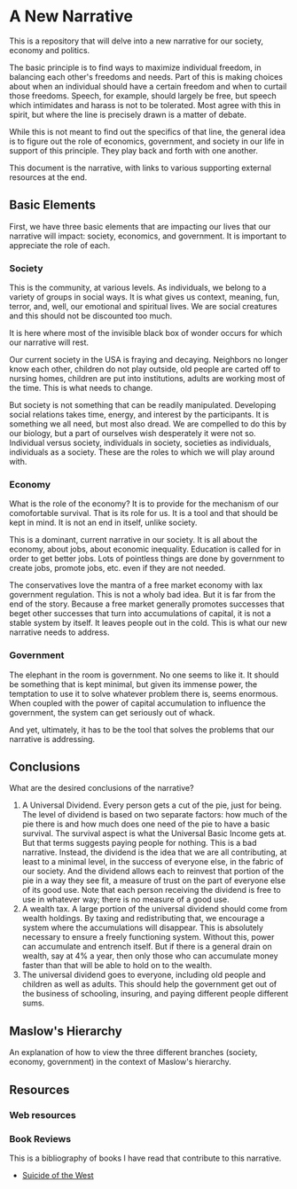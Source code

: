 # A New Narrative

This is a repository that will delve into a new narrative for our society, economy and politics. 

The basic principle is to find ways to maximize individual freedom, in balancing each other's freedoms and needs. Part of this is making choices about when an individual should have a certain freedom and when to curtail those freedoms. Speech, for example, should largely be free, but speech which intimidates and harass is not to be tolerated. Most agree with this in spirit, but where the line is precisely drawn is a matter of debate. 

While this is not meant to find out the specifics of that line, the general idea is to figure out the role of economics, government, and society in our life in support of this principle. They play back and forth with one another. 

This document is the narrative, with links to various supporting external resources at the end. 

## Basic Elements 

First, we have three basic elements that are impacting our lives that our narrative will impact: society, economics, and government. It is important to appreciate the role of each. 

### Society

This is the community, at various levels. As individuals, we belong to a variety of groups in social ways. It is what gives us context, meaning, fun, terror, and, well, our emotional and spiritual lives. We are social creatures and this should not be discounted too much. 

It is here where most of the invisible black box of wonder occurs for which our narrative will rest. 

Our current society in the USA is fraying and decaying. Neighbors no longer know each other, children do not play outside, old people are carted off to nursing homes, children are put into institutions, adults are working most of the time. This is what needs to change. 

But society is not something that can be readily manipulated. Developing social relations takes time, energy, and interest by the participants. It is something we all need, but most also dread. We are compelled to do this by our biology, but a part of ourselves wish desperately it were not so. Individual versus society, individuals in society, societies as individuals, individuals as a society. These are the roles to which we will play around with. 

### Economy

What is the role of the economy? It is to provide for the mechanism of our comofortable survival. That is its role for us. It is a tool and that should be kept in mind. It is not an end in itself, unlike society. 

This is a dominant, current narrative in our society. It is all about the economy, about jobs, about economic inequality. Education is called for in order to get better jobs. Lots of pointless things are done by government to create jobs, promote jobs, etc. even if they are not needed. 

The conservatives love the mantra of a free market economy with lax government regulation. This is not a wholy bad idea. But it is far from the end of the story. Because a free market generally promotes successes that beget other successes that turn into accumulations of capital, it is not a stable system by itself. It leaves people out in the cold. This is what our new narrative needs to address. 

### Government

The elephant in the room is government. No one seems to like it. It should be something that is kept minimal, but given its immense power, the temptation to use it to solve whatever problem there is, seems enormous. When coupled with the power of capital accumulation to influence the government, the system can get seriously out of whack. 

And yet, ultimately, it has to be the tool that solves the problems that our narrative is addressing. 

## Conclusions

What are the desired conclusions of the narrative?

1. A Universal Dividend. Every person gets a cut of the pie, just for being. The level of dividend is based on two separate factors: how much of the pie there is and how much does one need of the pie to have a basic survival. The survival aspect is what the Universal Basic Income gets at. But that terms suggests paying people for nothing. This is a bad narrative. Instead, the dividend is the idea that we are all contributing, at least to a minimal level, in the success of everyone else, in the fabric of our society. And the dividend allows each to reinvest that portion of the pie in a way they see fit, a measure of trust on the part of everyone else of its good use. Note that each person receiving the dividend is free to use in whatever way; there is no measure of a good use. 
2. A wealth tax. A large portion of the universal dividend should come from wealth holdings. By taxing and redistributing that, we encourage a system where the accumulations will disappear. This is absolutely necessary to ensure a freely functioning system. Without this, power can accumulate and entrench itself. But if there is a general drain on wealth, say at 4% a year, then only those who can accumulate money faster than that will be able to hold on to the wealth.
3. The universal dividend goes to everyone, including old people and children as well as adults. This should help the government get out of the business of schooling, insuring, and paying different people different sums. 


## Maslow's Hierarchy

An explanation of how to view the three different branches (society, economy, government) in the context of Maslow's hierarchy. 

## Resources

### Web resources


### Book Reviews

This is a bibliography of books I have read that contribute to this narrative. 

* [Suicide of the West](https://github.com/jostylr/a-new-narrative/blob/master/reviews/suicide-of-the-west.md) 
